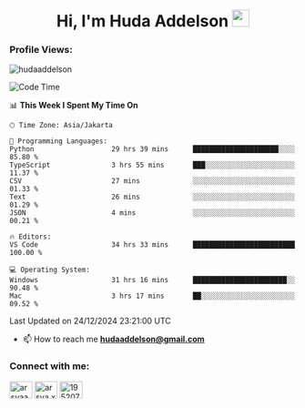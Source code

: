 <h1 align="center">Hi, I'm Huda Addelson 
  <img src="https://media.giphy.com/media/hvRJCLFzcasrR4ia7z/giphy.gif" width="30px"/>
</h1>

<p align="left"> <h3>Profile Views:</h3> <img src="https://komarev.com/ghpvc/?username=huda-addelson&label=Profile%20views&color=0e75b6&style=flat" alt="hudaaddelson" /> </p>

<!--START_SECTION:waka-->
![Code Time](http://img.shields.io/badge/Code%20Time-98%20hrs-blue)

📊 **This Week I Spent My Time On** 

```text
🕑︎ Time Zone: Asia/Jakarta

💬 Programming Languages: 
Python                   29 hrs 39 mins      █████████████████████░░░░   85.80 % 
TypeScript               3 hrs 55 mins       ███░░░░░░░░░░░░░░░░░░░░░░   11.37 % 
CSV                      27 mins             ░░░░░░░░░░░░░░░░░░░░░░░░░   01.33 % 
Text                     26 mins             ░░░░░░░░░░░░░░░░░░░░░░░░░   01.29 % 
JSON                     4 mins              ░░░░░░░░░░░░░░░░░░░░░░░░░   00.21 % 

🔥 Editors: 
VS Code                  34 hrs 33 mins      █████████████████████████   100.00 % 

💻 Operating System: 
Windows                  31 hrs 16 mins      ███████████████████████░░   90.48 % 
Mac                      3 hrs 17 mins       ██░░░░░░░░░░░░░░░░░░░░░░░   09.52 % 
```


 Last Updated on 24/12/2024 23:21:00 UTC
<!--END_SECTION:waka-->

- 📫 How to reach me **hudaaddelson@gmail.com**

<h3 align="left">Connect with me:</h3>
<p align="left">
<a href="https://www.linkedin.com/in/muhammad-khoirul-huda-559006139/" target="blank"><img align="center" src="https://raw.githubusercontent.com/rahuldkjain/github-profile-readme-generator/master/src/images/icons/Social/linked-in-alt.svg" alt="arsyaadi" height="30" width="40" /></a>
<a href="https://fb.com/khoirul.huda.35513" target="blank"><img align="center" src="https://raw.githubusercontent.com/rahuldkjain/github-profile-readme-generator/master/src/images/icons/Social/facebook.svg" alt="arsya.xkz" height="30" width="40" /></a>
<a href="https://stackoverflow.com/users/19123792" target="blank"><img align="center" src="https://raw.githubusercontent.com/rahuldkjain/github-profile-readme-generator/master/src/images/icons/Social/stack-overflow.svg" alt="19520749" height="30" width="40" /></a>
</p>
